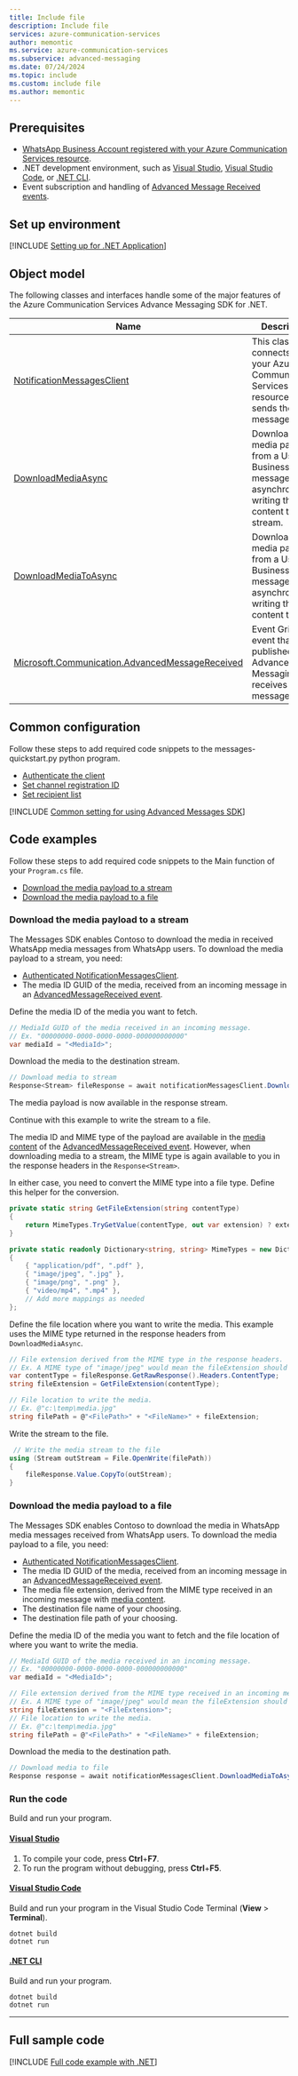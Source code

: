 ```yaml
---
title: Include file
description: Include file
services: azure-communication-services
author: memontic
ms.service: azure-communication-services
ms.subservice: advanced-messaging
ms.date: 07/24/2024
ms.topic: include
ms.custom: include file
ms.author: memontic
---
```


## Prerequisites

- [WhatsApp Business Account registered with your Azure Communication Services resource](../../connect-whatsapp-business-account.md).
- .NET development environment, such as [Visual Studio](https://visualstudio.microsoft.com/downloads/), [Visual Studio Code](https://code.visualstudio.com/Download), or [.NET CLI](https://dotnet.microsoft.com/download).
- Event subscription and handling of [Advanced Message Received events](./../../handle-advanced-messaging-events.md#subscribe-to-advanced-messaging-events).

## Set up environment

[!INCLUDE [Setting up for .NET Application](../dot-net-application-setup.md)]

## Object model

The following classes and interfaces handle some of the major features of the Azure Communication Services Advance Messaging SDK for .NET.

| Name | Description |
| --- | --- |
| [NotificationMessagesClient](/dotnet/api/azure.communication.messages.notificationmessagesclient)                | This class connects to your Azure Communication Services resource. It sends the messages.                   |
| [DownloadMediaAsync](/dotnet/api/azure.communication.messages.notificationmessagesclient.downloadmediaasync)     | Download the media payload from a User to Business message asynchronously, writing the content to a stream. |
| [DownloadMediaToAsync](/dotnet/api/azure.communication.messages.notificationmessagesclient.downloadmediatoasync) | Download the media payload from a User to Business message asynchronously, writing the content to a file.   |
| [Microsoft.Communication.AdvancedMessageReceived](/azure/event-grid/communication-services-advanced-messaging-events#microsoftcommunicationadvancedmessagereceived-event) | Event Grid event that is published when Advanced Messaging receives a message. |

## Common configuration

Follow these steps to add required code snippets to the messages-quickstart.py python program.

- [Authenticate the client](#authenticate-the-client)
- [Set channel registration ID](#set-channel-registration-id)
- [Set recipient list](#set-recipient-list)

[!INCLUDE [Common setting for using Advanced Messages SDK](../common-setting.md)]

## Code examples

Follow these steps to add required code snippets to the Main function of your `Program.cs` file.
- [Download the media payload to a stream](#download-the-media-payload-to-a-stream)
- [Download the media payload to a file](#download-the-media-payload-to-a-file)

### Download the media payload to a stream   

The Messages SDK enables Contoso to download the media in received WhatsApp media messages from WhatsApp users. To download the media payload to a stream, you need:
- [Authenticated NotificationMessagesClient](#authenticate-the-client).
- The media ID GUID of the media, received from an incoming message in an [AdvancedMessageReceived event](/azure/event-grid/communication-services-advanced-messaging-events#microsoftcommunicationadvancedmessagereceived-event).


Define the media ID of the media you want to fetch.

```csharp
// MediaId GUID of the media received in an incoming message.
// Ex. "00000000-0000-0000-0000-000000000000"
var mediaId = "<MediaId>";
```

Download the media to the destination stream.

```csharp
// Download media to stream
Response<Stream> fileResponse = await notificationMessagesClient.DownloadMediaAsync(mediaId);
```

The media payload is now available in the response stream.

Continue with this example to write the stream to a file.

The media ID and MIME type of the payload are available in the [media content](/azure/event-grid/communication-services-advanced-messaging-events#mediacontent) of the [AdvancedMessageReceived event](/azure/event-grid/communication-services-advanced-messaging-events#microsoftcommunicationadvancedmessagereceived-event). However, when downloading media to a stream, the MIME type is again available to you in the response headers in the `Response<Stream>`.

In either case, you need to convert the MIME type into a file type. Define this helper for the conversion.

```csharp
private static string GetFileExtension(string contentType)
{
    return MimeTypes.TryGetValue(contentType, out var extension) ? extension : string.Empty;
}

private static readonly Dictionary<string, string> MimeTypes = new Dictionary<string, string>
{
    { "application/pdf", ".pdf" },
    { "image/jpeg", ".jpg" },
    { "image/png", ".png" },
    { "video/mp4", ".mp4" },
    // Add more mappings as needed
};
```

Define the file location where you want to write the media. This example uses the MIME type returned in the response headers from `DownloadMediaAsync`.

```csharp
// File extension derived from the MIME type in the response headers.
// Ex. A MIME type of "image/jpeg" would mean the fileExtension should be ".jpg"
var contentType = fileResponse.GetRawResponse().Headers.ContentType;
string fileExtension = GetFileExtension(contentType);

// File location to write the media. 
// Ex. @"c:\temp\media.jpg"
string filePath = @"<FilePath>" + "<FileName>" + fileExtension;
```

Write the stream to the file.

```csharp
 // Write the media stream to the file
using (Stream outStream = File.OpenWrite(filePath))
{
    fileResponse.Value.CopyTo(outStream);
}
```

### Download the media payload to a file   

The Messages SDK enables Contoso to download the media in WhatsApp media messages received from WhatsApp users. To download the media payload to a file, you need:
- [Authenticated NotificationMessagesClient](#authenticate-the-client).
- The media ID GUID of the media, received from an incoming message in an [AdvancedMessageReceived event](/azure/event-grid/communication-services-advanced-messaging-events#microsoftcommunicationadvancedmessagereceived-event).
- The media file extension, derived from the MIME type received in an incoming message with [media content](/azure/event-grid/communication-services-advanced-messaging-events#mediacontent).
- The destination file name of your choosing.
- The destination file path of your choosing.

Define the media ID of the media you want to fetch and the file location of where you want to write the media.

```csharp
// MediaId GUID of the media received in an incoming message.
// Ex. "00000000-0000-0000-0000-000000000000"
var mediaId = "<MediaId>";

// File extension derived from the MIME type received in an incoming message
// Ex. A MIME type of "image/jpeg" would mean the fileExtension should be ".jpg"
string fileExtension = "<FileExtension>";
// File location to write the media. 
// Ex. @"c:\temp\media.jpg"
string filePath = @"<FilePath>" + "<FileName>" + fileExtension; 
```

Download the media to the destination path.

```csharp
// Download media to file
Response response = await notificationMessagesClient.DownloadMediaToAsync(mediaId, filePath);
```

### Run the code

Build and run your program.  

#### [Visual Studio](#tab/visual-studio)

1. To compile your code, press **Ctrl**+**F7**.
1. To run the program without debugging, press **Ctrl**+**F5**.

#### [Visual Studio Code](#tab/vs-code)

Build and run your program in the Visual Studio Code Terminal (**View** > **Terminal**).

```console
dotnet build
dotnet run
```

#### [.NET CLI](#tab/dotnet-cli)

Build and run your program.

```console
dotnet build
dotnet run
```

---

## Full sample code

[!INCLUDE [Full code example with .NET](./download-media-full-example-net.md)]
